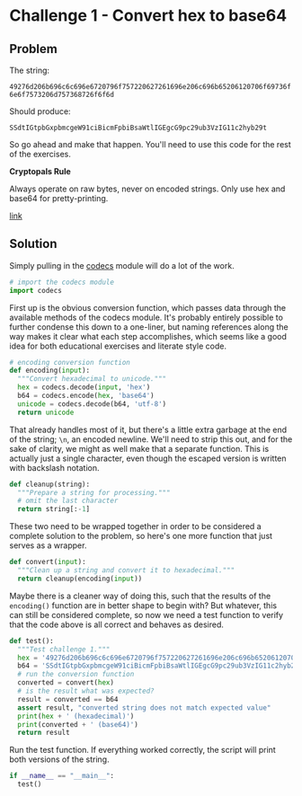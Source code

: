# Challenge 1 - Convert hex to base64

## Problem

The string:

`49276d206b696c6c696e6720796f757220627261696e206c696b65206120706f69736f6e6f7573206d757368726f6f6d`

Should produce:

`SSdtIGtpbGxpbmcgeW91ciBicmFpbiBsaWtlIGEgcG9pc29ub3VzIG11c2hyb29t`

So go ahead and make that happen. You'll need to use this code for the rest of the exercises.

**Cryptopals Rule**

Always operate on raw bytes, never on encoded strings. Only use hex and base64 for pretty-printing.

[link](https://cryptopals.com/sets/1/challenges/1)

## Solution

Simply pulling in the [codecs](https://docs.python.org/2/library/codecs.html) module will do a lot of the work.

```python
# import the codecs module
import codecs
```

First up is the obvious conversion function, which passes data through the available methods of the codecs module. It's probably entirely possible to further condense this down to a one-liner, but naming references along the way makes it clear what each step accomplishes, which seems like a good idea for both educational exercises and literate style code.

```python
# encoding conversion function
def encoding(input):
  """Convert hexadecimal to unicode."""
  hex = codecs.decode(input, 'hex')
  b64 = codecs.encode(hex, 'base64')
  unicode = codecs.decode(b64, 'utf-8')
  return unicode
```

That already handles most of it, but there's a little extra garbage at the end of the string; `\n`, an encoded newline. We'll need to strip this out, and for the sake of clarity, we might as well make that a separate function. This is actually just a single character, even though the escaped version is written with backslash notation.

```python
def cleanup(string):
  """Prepare a string for processing."""
  # omit the last character
  return string[:-1]
```

These two need to be wrapped together in order to be considered a complete solution to the problem, so here's one more function that just serves as a wrapper.

```python
def convert(input):
  """Clean up a string and convert it to hexadecimal."""
  return cleanup(encoding(input))
```

Maybe there is a cleaner way of doing this, such that the results of the `encoding()` function are in better shape to begin with? But whatever, this can still be considered complete, so now we need a test function to verify that the code above is all correct and behaves as desired.

```python
def test():
  """Test challenge 1."""
  hex = '49276d206b696c6c696e6720796f757220627261696e206c696b65206120706f69736f6e6f7573206d757368726f6f6d'
  b64 = 'SSdtIGtpbGxpbmcgeW91ciBicmFpbiBsaWtlIGEgcG9pc29ub3VzIG11c2hyb29t'
  # run the conversion function
  converted = convert(hex)
  # is the result what was expected?
  result = converted == b64
  assert result, "converted string does not match expected value"
  print(hex + ' (hexadecimal)')
  print(converted + ' (base64)')
  return result
```

Run the test function. If everything worked correctly, the script will print both versions of the string.

```python
if __name__ == "__main__":
  test()
```

